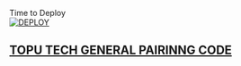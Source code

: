 Time to Deploy
    <br>
<a href='https://dashboard.heroku.com/new?template=https://github.com/ibrahimaitech/Topu-pairing-code'
target="_blank"><img alt='DEPLOY' src='https://img.shields.io/badge/-DEPLOY-black?style=for-the-badge&logo=heroku&logoColor=white'/>



## TOPU TECH GENERAL PAIRINNG CODE

   
